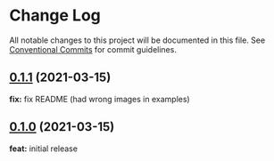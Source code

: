 # Change Log

All notable changes to this project will be documented in this file.
See [Conventional Commits](https://conventionalcommits.org) for commit guidelines.

<a name="0.1.1"></a>

## [0.1.1](https://github.com/timhagn/gatsby-background-image) (2021-03-15)

**fix:** fix README (had wrong images in examples)

## [0.1.0](https://github.com/timhagn/gatsby-background-image) (2021-03-15)

**feat:** initial release
